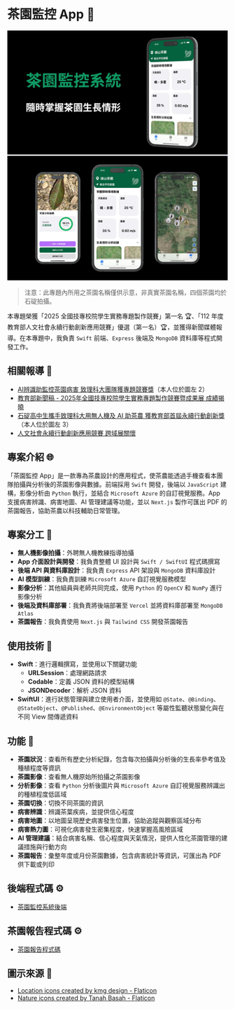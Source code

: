 # 茶園監控 App 🌿

![App Poster](./assets/poster.png)
![App Interface](./assets/app_interfaces.png)

> 注意：此專題內所用之茶園名稱僅供示意，非真實茶園名稱，四個茶園均於石碇拍攝。

本專題榮獲「2025 全國技專校院學生實務專題製作競賽」第一名 🏆、「112 年度教育部人文社會永續行動創新應用競賽」優選（第一名）🏆，並獲得新聞媒體報導。在本專題中，我負責 `Swift` 前端、`Express` 後端及 `MongoDB` 資料庫等程式開發工作。

## 相關報導 📰

- [AI辨識助監控茶園病害 致理科大團隊獲專題競賽獎](https://www.cna.com.tw/news/ahel/202505120138.aspx)（本人位於圖左 2）
- [教育部新聞稿 - 2025年全國技專校院學生實務專題製作競賽暨成果展 成績揭曉](https://www.edu.tw/News_Content.aspx?n=9E7AC85F1954DDA8&s=F864BF39692DA8FC)
- [石碇高中生攜手致理科大用無人機及 AI 助茶農 獲教育部首屆永續行動創新獎](https://news.ltn.com.tw/news/life/breakingnews/4752180)（本人位於圖左 3）
- [人文社會永續行動創新應用競賽 跨域展關懷](https://tw.news.yahoo.com/人文社會永續行動創新應用競賽-跨域展關懷-095234806.html)

## 專案介紹 🌐

「茶園監控 App」是一款專為茶農設計的應用程式，使茶農能透過手機查看本團隊拍攝與分析後的茶園影像與數據。前端採用 `Swift` 開發，後端以 `JavaScript` 建構，影像分析由 `Python` 執行，並結合 `Microsoft Azure` 的自訂視覺服務。App 支援病害辨識、病害地圖、AI 管理建議等功能，並以 `Next.js` 製作可匯出 PDF 的茶園報告，協助茶農以科技輔助日常管理。

## 專案分工 🤝

- **無人機影像拍攝**：外聘無人機教練指導拍攝
- **App 介面設計與開發**：我負責整體 UI 設計與 `Swift / SwiftUI` 程式碼撰寫
- **後端 API 與資料庫設計**：我負責 `Express` API 架設與 `MongoDB` 資料庫設計
- **AI 模型訓練**：我負責訓練 `Microsoft Azure` 自訂視覺服務模型
- **影像分析**：其他組員與老師共同完成，使用 `Python` 的 `OpenCV` 和 `NumPy` 進行影像分析
- **後端及資料庫部署**：我負責將後端部署至 `Vercel` 並將資料庫部署至 `MongoDB Atlas`
- **茶園報告**：我負責使用 `Next.js` 與 `Tailwind CSS` 開發茶園報告

## 使用技術 🔧

- **Swift**：進行邏輯撰寫，並使用以下關鍵功能
  - **URLSession**：處理網路請求
  - **Codable**：定義 JSON 資料的模型結構
  - **JSONDecoder**：解析 JSON 資料
- **SwiftUI**：進行狀態管理與建立使用者介面，並使用如 `@State`、`@Binding`、`@StateObject`、`@Published`、`@EnvironmentObject` 等屬性監聽狀態變化與在不同 View 間傳遞資料

## 功能 🚀

- **茶園狀況**：查看所有歷史分析紀錄，包含每次拍攝與分析後的生長率參考值及種植程度等資訊
- **茶園影像**：查看無人機原始所拍攝之茶園影像
- **分析影像**：查看 `Python` 分析後圖片與 `Microsoft Azure` 自訂視覺服務辨識出的種植程度低區域
- **茶園切換**：切換不同茶園的資訊
- **病害辨識**：辨識茶葉疾病，並提供信心程度
- **病害地圖**：以地圖呈現歷史病害發生位置，協助追蹤與觀察區域分布
- **病害熱力圖**：可視化病害發生密集程度，快速掌握高風險區域
- **AI 管理建議**：結合病害名稱、信心程度與天氣情況，提供人性化茶園管理的建議措施與行動方向
- **茶園報告**：彙整年度或月份茶園數據，包含病害統計等資訊，可匯出為 PDF 供下載或列印

## 後端程式碼 ⚙️

- [茶園監控系統後端](https://github.com/yuxnzs/Tea-Backend)

## 茶園報告程式碼 ⚙️

- [茶園報告程式碼](https://github.com/yuxnzs/Tea-Farm-Report)

## 圖示來源 🌟

- [Location icons created by kmg design - Flaticon](https://www.flaticon.com/free-icons/location)
- [Nature icons created by Tanah Basah - Flaticon](https://www.flaticon.com/free-icons/nature)
